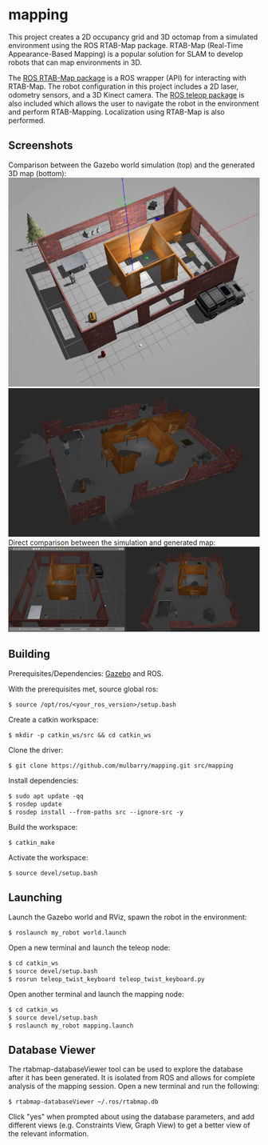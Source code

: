 # mapping

This project creates a 2D occupancy grid and 3D octomap from a simulated environment using the ROS RTAB-Map package. RTAB-Map (Real-Time Appearance-Based Mapping) is a popular solution for SLAM to develop robots that can map environments in 3D. 

The [ROS RTAB-Map package](http://wiki.ros.org/rtabmap_ros) is a ROS wrapper (API) for interacting with RTAB-Map. The robot configuration in this project includes a 2D laser, odometry sensors, and a 3D Kinect camera. 
The [ROS teleop package](http://wiki.ros.org/teleop_twist_keyboard) is also included which allows the user to navigate the robot in the environment and perform RTAB-Mapping. Localization using RTAB-Map is also performed. 


## Screenshots
Comparison between the Gazebo world simulation (top) and the generated 3D map (bottom): 
![Gazebo World](images/map_3d_gazebo_world.png)
![Generated 3D Map](images/map_3d_generation_clouds.png)
Direct comparison between the simulation and generated map: 
![Direct Comparison](images/map_3D_comparison.png)


## Building
Prerequisites/Dependencies: [Gazebo](http://gazebosim.org/) and ROS. 

With the prerequisites met, source global ros: 
```
$ source /opt/ros/<your_ros_version>/setup.bash
```
Create a catkin workspace:
```
$ mkdir -p catkin_ws/src && cd catkin_ws
```
Clone the driver:
```
$ git clone https://github.com/mulbarry/mapping.git src/mapping
```
Install dependencies:
```
$ sudo apt update -qq
$ rosdep update
$ rosdep install --from-paths src --ignore-src -y
```
Build the workspace:
```
$ catkin_make
```
Activate the workspace:
```
$ source devel/setup.bash
```

## Launching
Launch the Gazebo world and RViz, spawn the robot in the environment:
```
$ roslaunch my_robot world.launch
```
Open a new terminal and launch the teleop node:
```
$ cd catkin_ws
$ source devel/setup.bash
$ rosrun teleop_twist_keyboard teleop_twist_keyboard.py
```
Open another terminal and launch the mapping node:
```
$ cd catkin_ws
$ source devel/setup.bash
$ roslaunch my_robot mapping.launch
```

## Database Viewer
The rtabmap-databaseViewer tool can be used to explore the database after it has been generated. It is isolated from ROS and allows for complete analysis of the mapping session. Open a new terminal and run the following: 
```
$ rtabmap-databaseViewer ~/.ros/rtabmap.db
```
Click "yes" when prompted about using the database parameters, and add different views (e.g. Constraints View, Graph View) to get a better view of the relevant information. 
